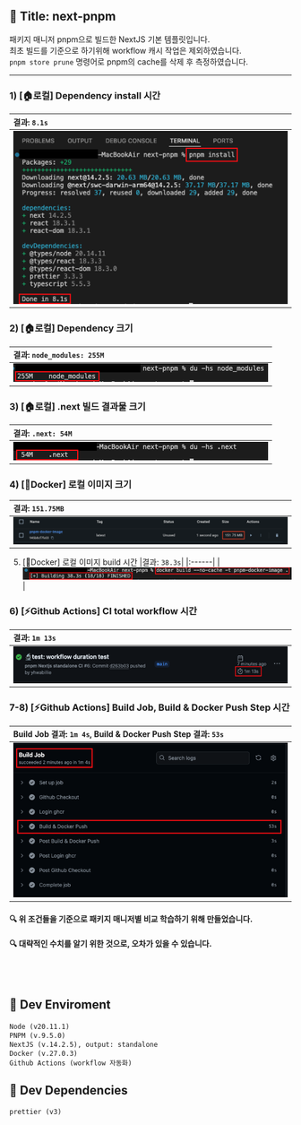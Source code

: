 ## :memo: Title: next-pnpm
패키지 매니저 pnpm으로 빌드한 NextJS 기본 템플릿입니다.  
최초 빌드를 기준으로 하기위해 workflow 캐시 작업은 제외하였습니다.   
`pnpm store prune` 명령어로 pnpm의 cache를 삭제 후 측정하였습니다.

---
### 1) [🏠로컬] Dependency install 시간   
|결과: `8.1s`|
|:------|
|![pnpm 종속성 install 스크린샷](./public/md/pnpm_img_1.png)|
  

### 2) [🏠로컬] Dependency 크기   
|결과: `node_modules: 255M`|
|:------|
|![pnpm 종속성 size 스크린샷](./public/md/pnpm_img_2.png)|
    

### 3) [🏠로컬] .next 빌드 결과물 크기  
|결과: `.next: 54M`|
|:------|
|![pnpm NextJS 빌드 결과물 size 스크린샷](./public/md/pnpm_img_3.png)|   

### 4) [🐳Docker] 로컬 이미지 크기  
|결과: `151.75MB`|
|:------|
|![pnpm NextJS 로컬 docker 이미지 size 스크린샷](./public/md/pnpm_img_4.png)|

5) [🐳Docker] 로컬 이미지 build 시간 
|결과: `38.3s`|
|:------|
|![pnpm NextJS 로컬 docker 이미지 build 시간 스크린샷](./public/md/pnpm_img_5.png)|

### 6) [⚡️Github Actions] CI total workflow 시간 
|결과: `1m 13s`|
|:------|
|![pnpm NextJS github actions total workflow 시간 스크린샷](./public/md/pnpm_img_7.png)|

### 7-8) [⚡️Github Actions] Build Job, Build & Docker Push Step 시간 
|Build Job 결과: `1m 4s`, Build & Docker Push Step 결과: `53s`|
|:------|
|![pnpm NextJS github actions Build Job 시간](./public/md/pnpm_img_6.png)|

#### :mag: 위 조건들을 기준으로 패키지 매니저별 비교 학습하기 위해 만들었습니다.   
#### :mag: 대략적인 수치를 알기 위한 것으로, 오차가 있을 수 있습니다.

<br/><br/>

## :pushpin: Dev Enviroment
    Node (v20.11.1)  
    PNPM (v.9.5.0)  
    NextJS (v.14.2.5), output: standalone    
    Docker (v.27.0.3)   
    Github Actions (workflow 자동화)

## :pushpin: Dev Dependencies
    prettier (v3)
